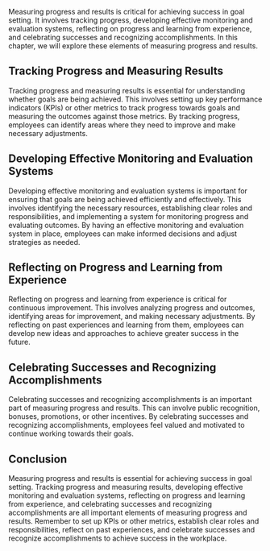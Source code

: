 
Measuring progress and results is critical for achieving success in goal setting. It involves tracking progress, developing effective monitoring and evaluation systems, reflecting on progress and learning from experience, and celebrating successes and recognizing accomplishments. In this chapter, we will explore these elements of measuring progress and results.

Tracking Progress and Measuring Results
---------------------------------------

Tracking progress and measuring results is essential for understanding whether goals are being achieved. This involves setting up key performance indicators (KPIs) or other metrics to track progress towards goals and measuring the outcomes against those metrics. By tracking progress, employees can identify areas where they need to improve and make necessary adjustments.

Developing Effective Monitoring and Evaluation Systems
------------------------------------------------------

Developing effective monitoring and evaluation systems is important for ensuring that goals are being achieved efficiently and effectively. This involves identifying the necessary resources, establishing clear roles and responsibilities, and implementing a system for monitoring progress and evaluating outcomes. By having an effective monitoring and evaluation system in place, employees can make informed decisions and adjust strategies as needed.

Reflecting on Progress and Learning from Experience
---------------------------------------------------

Reflecting on progress and learning from experience is critical for continuous improvement. This involves analyzing progress and outcomes, identifying areas for improvement, and making necessary adjustments. By reflecting on past experiences and learning from them, employees can develop new ideas and approaches to achieve greater success in the future.

Celebrating Successes and Recognizing Accomplishments
-----------------------------------------------------

Celebrating successes and recognizing accomplishments is an important part of measuring progress and results. This can involve public recognition, bonuses, promotions, or other incentives. By celebrating successes and recognizing accomplishments, employees feel valued and motivated to continue working towards their goals.

Conclusion
----------

Measuring progress and results is essential for achieving success in goal setting. Tracking progress and measuring results, developing effective monitoring and evaluation systems, reflecting on progress and learning from experience, and celebrating successes and recognizing accomplishments are all important elements of measuring progress and results. Remember to set up KPIs or other metrics, establish clear roles and responsibilities, reflect on past experiences, and celebrate successes and recognize accomplishments to achieve success in the workplace.
